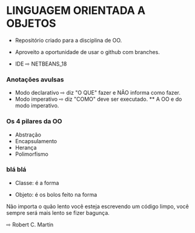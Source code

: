 # LINGUAGEM ORIENTADA A OBJETOS
* Repositório criado para a disciplina de OO.
* Aproveito a oportunidade de usar o github com branches.

* IDE &#8680; NETBEANS_18

### Anotações avulsas

* Modo declarativo &#8680; diz "O QUE" fazer e NÃO informa como fazer.
* Modo imperativo &#8680; diz "COMO" deve ser executado.
** A OO e do modo imperativo.

### Os 4 pilares da OO
* Abstração
* Encapsulamento
* Herança
* Polimorfismo

### blá blá
* Classe: é a forma


* Objeto: é os  bolos feito na forma






Não importa o quão lento você esteja escrevendo um código limpo, você sempre será mais lento se fizer bagunça.

&#8680; Robert C. Martin
